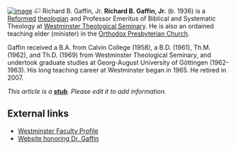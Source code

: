 [![image](images/thumb/6/6f/Gaffin.gif/100px-Gaffin.gif)](http://www.theopedia.com/File:Gaffin.gif)
[![image](data:image/png;base64,iVBORw0KGgoAAAANSUhEUgAAAA8AAAALCAAAAACFLIiAAAAAAnRSTlMA/1uRIrUAAABPSURBVAjXY/j///+5vXDwjAHIr26ZAgXZe8H8a/+hoIcw/9nevdVL9+79DuPvzQYZFPUezu8BMZLXgkExnD8HAu6hqv//n+HZVjD4DuUDAKlChD3fj6aPAAAAAElFTkSuQmCC)](http://www.theopedia.com/File:Gaffin.gif "Enlarge")
Richard B. Gaffin, Jr.
**Richard B. Gaffin, Jr.** (b. 1936) is a
[Reformed](Reformed "Reformed")
[theologian](Theologian "Theologian") and Professor Emeritus of
Biblical and Systematic Theology at
[Westminster Theological Seminary](Westminster_Theological_Seminary "Westminster Theological Seminary").
He is also an ordained teaching elder (minister) in the
[Orthodox Presbyterian Church](Orthodox_Presbyterian_Church "Orthodox Presbyterian Church").

Gaffin received a B.A. from Calvin College (1958), a B.D. (1961),
Th.M. (1962), and Th.D. (1969) from Westminster Theological
Seminary, and undertook graduate studies at Georg-August University
of Göttingen (1962-1963). His long teaching career at Westminster
began in 1965. He retired in 2007.



*This article is a **[stub](http://www.theopedia.com/Category:Theopedia_stubs "Category:Theopedia stubs")**. Please edit it to add information.*


## External links

-   [Westminster Faculty Profile](http://www.wts.edu/faculty/profile.html?id=10)
-   [Website honoring Dr. Gaffin](http://www.richardgaffin.info/index.html)



